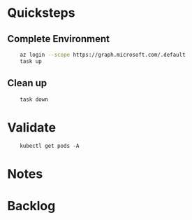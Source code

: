 # Quicksteps
## Complete Environment
```bash
    az login --scope https://graph.microsoft.com/.default
    task up
```

## Clean up
```bash
    task down
```

# Validate 
```
    kubectl get pods -A
```

# Notes
# Backlog